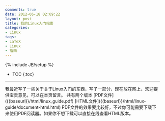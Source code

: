 ```yaml
---
comments: true
date: 2012-06-18 02:09:22
layout: post
title: 我的Linux入门指南
categories:
- Linux
tags:
- LaTeX
- Linux
- 指南
---
```


{% include JB/setup %}
* TOC
{:toc}
<hr/>
我最近写了一些关于关于Linux入门的东西，写了一部分，现在放在网上，欢迎提供宝贵意见，可以在本页留言。
共有两个版本
[PDF文件]({{baseurl}}/html/linux_guide.pdf)
[HTML文件]({{baseurl}}/html/linux-guide/document-html.html)
PDF文件的效果要比较好，不过你可能需要下载下来使用PDF阅读器。如果你不想下载可以直接在线查看HTML版本。
